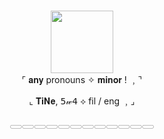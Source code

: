 #
<div id="header" align="center">
<img src="https://static.wikia.nocookie.net/cookierunkingdom/images/7/7e/Cutscene_asset_shadow_milk_puppet_2.png/revision/latest?cb=20240225170204" width="100"/>
</div>
<div align="center">
⌜ 𝐚𝐧𝐲 pronouns ✧ 𝐦𝐢𝐧𝐨𝐫 ! ﹐⌝

⌞ 𝐓𝐢𝐍𝐞, 𝟧𝓌𝟦 ⟡ fil / eng ﹐⌟

𓈀𓈀𓈀𓈀𓈀𓈀𓈀𓈀𓈀𓈀𓈀𓈀

<!-- BLOG-POST :START -->
<!-- BLOG-POST :END -->
#
